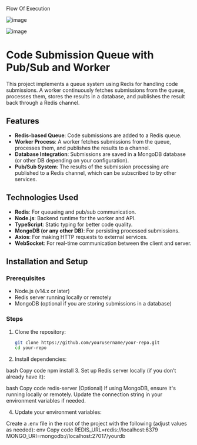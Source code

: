 Flow Of Execution 

![image](https://github.com/user-attachments/assets/36deee13-8de1-43a5-83bd-924deeae1004)

![image](https://github.com/user-attachments/assets/1572e9ec-3250-4559-ac89-51c4d106db7d)



# Code Submission Queue with Pub/Sub and Worker

This project implements a queue system using Redis for handling code submissions. A worker continuously fetches submissions from the queue, processes them, stores the results in a database, and publishes the result back through a Redis channel.

## Features

- **Redis-based Queue**: Code submissions are added to a Redis queue.
- **Worker Process**: A worker fetches submissions from the queue, processes them, and publishes the results to a channel.
- **Database Integration**: Submissions are saved in a MongoDB database (or other DB depending on your configuration).
- **Pub/Sub System**: The results of the submission processing are published to a Redis channel, which can be subscribed to by other services.

## Technologies Used

- **Redis**: For queueing and pub/sub communication.
- **Node.js**: Backend runtime for the worker and API.
- **TypeScript**: Static typing for better code quality.
- **MongoDB (or any other DB)**: For persisting processed submissions.
- **Axios**: For making HTTP requests to external services.
- **WebSocket**: For real-time communication between the client and server.

## Installation and Setup

### Prerequisites

- Node.js (v14.x or later)
- Redis server running locally or remotely
- MongoDB (optional if you are storing submissions in a database)

### Steps

1. Clone the repository:
   ```bash
   git clone https://github.com/yourusername/your-repo.git
   cd your-repo

2. Install dependencies:

bash
Copy code
npm install
3. Set up Redis server locally (if you don’t already have it):

bash
Copy code
redis-server
(Optional) If using MongoDB, ensure it's running locally or remotely. Update the connection string in your environment variables if needed.

4. Update your environment variables:

Create a .env file in the root of the project with the following (adjust values as needed):
env
Copy code
REDIS_URL=redis://localhost:6379
MONGO_URI=mongodb://localhost:27017/yourdb


